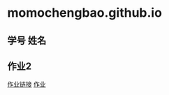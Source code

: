 # momochengbao.github.io
## 学号 姓名
## 作业2

[作业链接](https://momochengbao.github.io/map_world.html)
<a href="https://www.baidu.com/" target="blank">作业</a>
